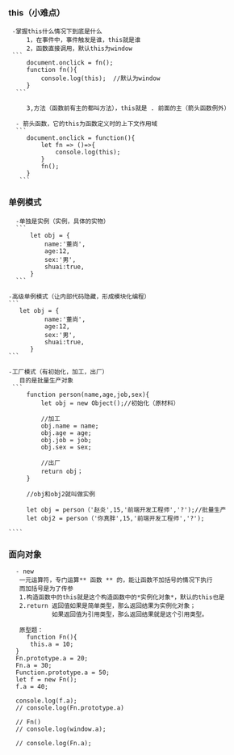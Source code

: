 ###  this（小难点）
     -掌握this什么情况下到底是什么
         1，在事件中，事件触发是谁，this就是谁
         2，函数直接调用，默认this为window
     ```
         document.onclick = fn();
         function fn(){
             console.log(this);  //默认为window
         } 
      ```

         3,方法（函数前有主的都叫方法），this就是 . 前面的主（箭头函数例外）

      - 箭头函数，它的this为函数定义时的上下文作用域
      ```
         document.onclick = function(){
             let fn => ()=>{
                 console.log(this);
             }
             fn();
         }
       ```

 ###    单例模式
      -单独是实例（实例，具体的实物）
      ```
          let obj = {
              name:'董尚',
              age:12,
              sex:'男',
              shuai:true,
          }      
      ```

    -高级单例模式（让内部代码隐藏，形成模块化编程）
    ```
       let obj = {
              name:'董尚',
              age:12,
              sex:'男',
              shuai:true,
          }       
    ```

    -工厂模式（有初始化，加工，出厂）
       目的是批量生产对象     
     ```
         function person(name,age,job,sex){
             let obj = new Object();//初始化（原材料）

             //加工
             obj.name = name;
             obj.age = age;
             obj.job = job;
             obj.sex = sex;

             //出厂
             return obj；
         }  

         //obj和obj2就叫做实例

         let obj = person（'赵炎',15,'前端开发工程师','?');//批量生产
         let obj2 = person（'你真胖',15,'前端开发工程师','?');

    ````     

 ### 面向对象
      - new
       一元运算符，专门运算** 函数 ** 的，能让函数不加括号的情况下执行
       而加括号是为了传参
       1.构造函数中的this就是这个构造函数中的*实例化对象*，默认的this也是
       2.return 返回值如果是简单类型，那么返回结果为实例化对象；
                如果返回值为引用类型，那么返回结果就是这个引用类型。


  ```
     原型题：
       function Fn(){
        this.a = 10;
    }
    Fn.prototype.a = 20;
    Fn.a = 30;
    Function.prototype.a = 50;
    let f = new Fn();
    f.a = 40;

    console.log(f.a);
    // console.log(Fn.prototype.a)

    // Fn()
    // console.log(window.a);

    // console.log(Fn.a);      

 ```   
